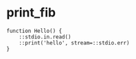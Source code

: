 # print_fib

```dexscript
function Hello() {
    ::stdio.in.read()
    ::print('hello', stream=::stdio.err)
}
```
